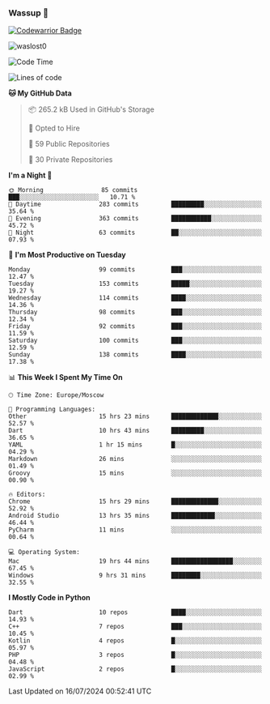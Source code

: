 ### Wassup 👋

[![Codewarrior Badge](https://www.codewars.com/users/waslost/badges/small)](https://www.codewars.com/users/waslost)

<p align="left"> <img src="https://komarev.com/ghpvc/?username=waslost0" alt="waslost0" /></p>

<!--START_SECTION:waka-->
![Code Time](http://img.shields.io/badge/Code%20Time-4%2C603%20hrs%2052%20mins-blue)

![Lines of code](https://img.shields.io/badge/From%20Hello%20World%20I%27ve%20Written-1.4%20million%20lines%20of%20code-blue)

**🐱 My GitHub Data** 

> 📦 265.2 kB Used in GitHub's Storage 
 > 
> 💼 Opted to Hire
 > 
> 📜 59 Public Repositories 
 > 
> 🔑 30 Private Repositories 
 > 
**I'm a Night 🦉** 

```text
🌞 Morning                85 commits          ███░░░░░░░░░░░░░░░░░░░░░░   10.71 % 
🌆 Daytime                283 commits         █████████░░░░░░░░░░░░░░░░   35.64 % 
🌃 Evening                363 commits         ███████████░░░░░░░░░░░░░░   45.72 % 
🌙 Night                  63 commits          ██░░░░░░░░░░░░░░░░░░░░░░░   07.93 % 
```
📅 **I'm Most Productive on Tuesday** 

```text
Monday                   99 commits          ███░░░░░░░░░░░░░░░░░░░░░░   12.47 % 
Tuesday                  153 commits         █████░░░░░░░░░░░░░░░░░░░░   19.27 % 
Wednesday                114 commits         ████░░░░░░░░░░░░░░░░░░░░░   14.36 % 
Thursday                 98 commits          ███░░░░░░░░░░░░░░░░░░░░░░   12.34 % 
Friday                   92 commits          ███░░░░░░░░░░░░░░░░░░░░░░   11.59 % 
Saturday                 100 commits         ███░░░░░░░░░░░░░░░░░░░░░░   12.59 % 
Sunday                   138 commits         ████░░░░░░░░░░░░░░░░░░░░░   17.38 % 
```


📊 **This Week I Spent My Time On** 

```text
🕑︎ Time Zone: Europe/Moscow

💬 Programming Languages: 
Other                    15 hrs 23 mins      █████████████░░░░░░░░░░░░   52.57 % 
Dart                     10 hrs 43 mins      █████████░░░░░░░░░░░░░░░░   36.65 % 
YAML                     1 hr 15 mins        █░░░░░░░░░░░░░░░░░░░░░░░░   04.29 % 
Markdown                 26 mins             ░░░░░░░░░░░░░░░░░░░░░░░░░   01.49 % 
Groovy                   15 mins             ░░░░░░░░░░░░░░░░░░░░░░░░░   00.90 % 

🔥 Editors: 
Chrome                   15 hrs 29 mins      █████████████░░░░░░░░░░░░   52.92 % 
Android Studio           13 hrs 35 mins      ████████████░░░░░░░░░░░░░   46.44 % 
PyCharm                  11 mins             ░░░░░░░░░░░░░░░░░░░░░░░░░   00.64 % 

💻 Operating System: 
Mac                      19 hrs 44 mins      █████████████████░░░░░░░░   67.45 % 
Windows                  9 hrs 31 mins       ████████░░░░░░░░░░░░░░░░░   32.55 % 
```

**I Mostly Code in Python** 

```text
Dart                     10 repos            ████░░░░░░░░░░░░░░░░░░░░░   14.93 % 
C++                      7 repos             ███░░░░░░░░░░░░░░░░░░░░░░   10.45 % 
Kotlin                   4 repos             █░░░░░░░░░░░░░░░░░░░░░░░░   05.97 % 
PHP                      3 repos             █░░░░░░░░░░░░░░░░░░░░░░░░   04.48 % 
JavaScript               2 repos             █░░░░░░░░░░░░░░░░░░░░░░░░   02.99 % 
```




 Last Updated on 16/07/2024 00:52:41 UTC
<!--END_SECTION:waka-->


